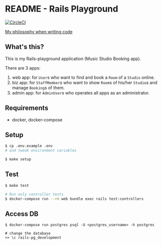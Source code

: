 # README - Rails Playground

[![CircleCI](https://circleci.com/gh/mmyoji/rails-pg.svg?style=svg)](https://circleci.com/gh/mmyoji/rails-pg)

[My philosophy when writing code](https://blog.mmyoji.com/posts/2018-11-21-philosophy-when-writing-code/)

## What's this?

This is my Rails-playground application (Music Studio Booking app).

There are 3 apps:

1. web app: for `User`s who want to find and book a `Room` of a `Studio` online.
1. biz app: for `StaffMember`s who want to show `Room`s of his/her `Studio`s and manage `Booking`s of them.
1. admin app: for `AdminUser`s who operates all apps as an administrator.

## Requirements

* docker, docker-compose

## Setup

```sh
$ cp .env.example .env
# and tweak environment variables

$ make setup
```

## Test

```sh
$ make test

# Run only controller tests
$ docker-compose run --rm web bundle exec rails test:controllers
```

## Access DB

```
$ docker-compose run postgres psql -U <postgres_username> -h postgres

# change the database
>> \c rails-pg_development
```

